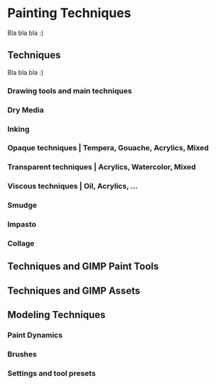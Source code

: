 # Painting Techniques
Bla bla bla :)

## Techniques
Bla bla bla :)

### Drawing tools and main techniques

### Dry Media

### Inking

### Opaque techniques | Tempera, Gouache, Acrylics, Mixed

### Transparent techniques | Acrylics, Watercolor, Mixed

### Viscous techniques | Oil, Acrylics, ...

### Smudge

### Impasto

### Collage

## Techniques and GIMP Paint Tools

## Techniques and GIMP Assets

## Modeling Techniques
### Paint Dynamics
### Brushes
### Settings and tool presets


